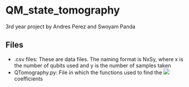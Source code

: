 # QM_state_tomography
3rd year project by Andres Perez and Swoyam Panda

## Files
- .csv files: These are data files. The naming format is NxSy, where x is the number of qubits used and y is the number of samples taken
- QTomography.py: File in which the functions used to find the <img src="https://latex.codecogs.com/gif.latex?\eta_{ij}" /> coefficients 

